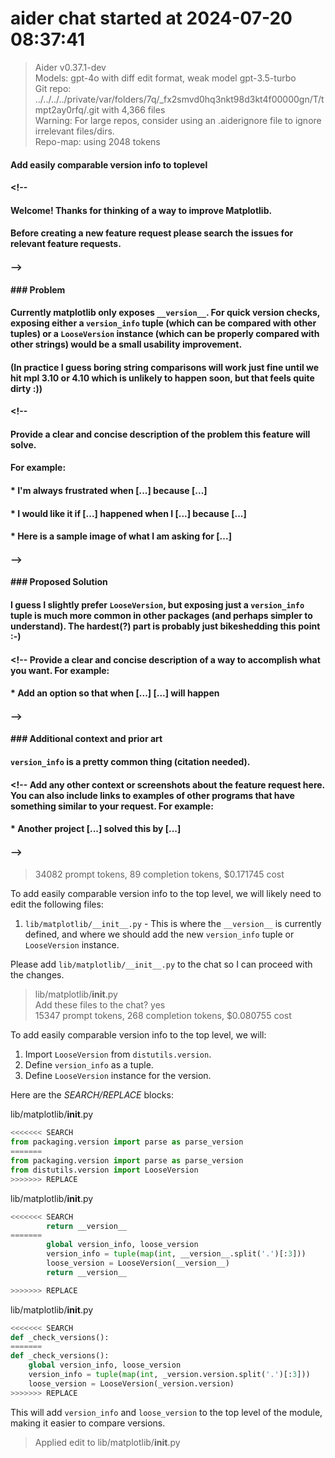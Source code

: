
# aider chat started at 2024-07-20 08:37:41

> Aider v0.37.1-dev  
> Models: gpt-4o with diff edit format, weak model gpt-3.5-turbo  
> Git repo: ../../../../private/var/folders/7q/_fx2smvd0hq3nkt98d3kt4f00000gn/T/tmpt2ay0rfq/.git with 4,366 files  
> Warning: For large repos, consider using an .aiderignore file to ignore irrelevant files/dirs.  
> Repo-map: using 2048 tokens  

#### Add easily comparable version info to toplevel  
#### <!--  
#### Welcome! Thanks for thinking of a way to improve Matplotlib.  
####   
####   
#### Before creating a new feature request please search the issues for relevant feature requests.  
#### -->  
####   
#### ### Problem  
####   
#### Currently matplotlib only exposes `__version__`.  For quick version checks, exposing either a `version_info` tuple (which can be compared with other tuples) or a `LooseVersion` instance (which can be properly compared with other strings) would be a small usability improvement.  
####   
#### (In practice I guess boring string comparisons will work just fine until we hit mpl 3.10 or 4.10 which is unlikely to happen soon, but that feels quite dirty :))  
#### <!--  
#### Provide a clear and concise description of the problem this feature will solve.   
####   
#### For example:  
#### * I'm always frustrated when [...] because [...]  
#### * I would like it if [...] happened when I [...] because [...]  
#### * Here is a sample image of what I am asking for [...]  
#### -->  
####   
#### ### Proposed Solution  
####   
#### I guess I slightly prefer `LooseVersion`, but exposing just a `version_info` tuple is much more common in other packages (and perhaps simpler to understand).  The hardest(?) part is probably just bikeshedding this point :-)  
#### <!-- Provide a clear and concise description of a way to accomplish what you want. For example:  
####   
#### * Add an option so that when [...]  [...] will happen  
####  -->  
####   
#### ### Additional context and prior art  
####   
#### `version_info` is a pretty common thing (citation needed).  
#### <!-- Add any other context or screenshots about the feature request here. You can also include links to examples of other programs that have something similar to your request. For example:  
####   
#### * Another project [...] solved this by [...]  
#### -->  
####  
> 34082 prompt tokens, 89 completion tokens, $0.171745 cost  

To add easily comparable version info to the top level, we will likely need to edit the following files:

1. `lib/matplotlib/__init__.py` - This is where the `__version__` is currently defined, and where we should add the new `version_info` tuple or `LooseVersion` instance.

Please add `lib/matplotlib/__init__.py` to the chat so I can proceed with the changes.

> lib/matplotlib/__init__.py  
> Add these files to the chat? yes  
> 15347 prompt tokens, 268 completion tokens, $0.080755 cost  

To add easily comparable version info to the top level, we will:

1. Import `LooseVersion` from `distutils.version`.
2. Define `version_info` as a tuple.
3. Define `LooseVersion` instance for the version.

Here are the *SEARCH/REPLACE* blocks:

lib/matplotlib/__init__.py
```python
<<<<<<< SEARCH
from packaging.version import parse as parse_version
=======
from packaging.version import parse as parse_version
from distutils.version import LooseVersion
>>>>>>> REPLACE
```

lib/matplotlib/__init__.py
```python
<<<<<<< SEARCH
        return __version__
=======
        global version_info, loose_version
        version_info = tuple(map(int, __version__.split('.')[:3]))
        loose_version = LooseVersion(__version__)
        return __version__

>>>>>>> REPLACE
```

lib/matplotlib/__init__.py
```python
<<<<<<< SEARCH
def _check_versions():
=======
def _check_versions():
    global version_info, loose_version
    version_info = tuple(map(int, _version.version.split('.')[:3]))
    loose_version = LooseVersion(_version.version)
>>>>>>> REPLACE
```

This will add `version_info` and `loose_version` to the top level of the module, making it easier to compare versions.

> Applied edit to lib/matplotlib/__init__.py  

